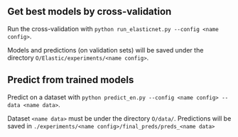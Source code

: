 **Get best models by cross-validation**
---------------------------------------
Run the cross-validation with 
`python run_elasticnet.py --config <name config>`.

Models and predictions (on validation sets) will be saved under the directory `O/Elastic/experiments/<name config>`.

**Predict from trained models**
---------------------------------------
Predict on a dataset with
`python predict_en.py --config <name config> --data <name data>`.

Dataset `<name data>` must be under the directory `O/data/`.
Predictions will be saved in `./experiments/<name config>/final_preds/preds_<name data>`

